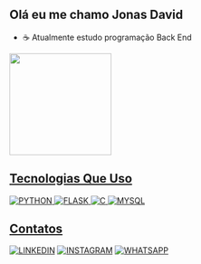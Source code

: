 ## Olá eu me chamo Jonas David

- ☕ Atualmente estudo programação Back End

<div>
    <a href="https://github.com/JonasDavidTR">
    <img height="180em" src="https://github-readme-stats.vercel.app/api?username=JonasDavidTR&show_icons=true&theme=tokyonight&include_all_commits=true&count_private=true"/>
</div>

## Tecnologias Que Uso
  
![PYTHON](https://img.shields.io/badge/Python-14354C?style=for-the-badge&logo=python&logoColor=white)
![FLASK](https://img.shields.io/badge/Flask-000000?style=for-the-badge&logo=flask&logoColor=white)
![C](https://img.shields.io/badge/C-00599C?style=for-the-badge&logo=c&logoColor=white)
![MYSQL](https://img.shields.io/badge/MySQL-00000F?style=for-the-badge&logo=mysql&logoColor=white)
  
## Contatos
  
[![LINKEDIN](https://img.shields.io/badge/LinkedIn-0077B5?style=for-the-badge&logo=linkedin&logoColor=white)](https://www.linkedin.com/in/jonas-david-5996a1229/)
[![INSTAGRAM](https://img.shields.io/badge/Instagram-E4405F?style=for-the-badge&logo=instagram&logoColor=white)](https://www.instagram.com/jonasdavidtr/)
[![WHATSAPP](https://img.shields.io/badge/WhatsApp-25D366?style=for-the-badge&logo=whatsapp&logoColor=white)](https://contate.me/JonasDavidTR)
